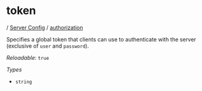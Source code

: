 # token

/ [Server Config](/ref/config/index.md) / [authorization](/ref/config/authorization/index.md) 

Specifies a global token that clients can use to authenticate with
the server (exclusive of `user` and `password`).

*Reloadable*: `true`

*Types*

- `string`


